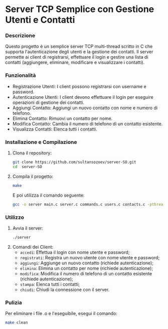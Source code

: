 # **Server TCP Semplice con Gestione Utenti e Contatti**

### Descrizione

Questo progetto è un semplice server TCP multi-thread scritto in C che supporta l'autenticazione degli utenti e la gestione dei contatti. Il server permette ai client di registrarsi, effettuare il login e gestire una lista di contatti (aggiungere, eliminare, modificare e visualizzare i contatti).

### Funzionalità

* Registrazione Utenti: I client possono registrarsi con username e password.
* Autenticazione Utenti: I client devono effettuare il login per eseguire operazioni di gestione dei contatti.
* Aggiungi Contatto: Aggiungi un nuovo contatto con nome e numero di telefono.
* Elimina Contatto: Rimuovi un contatto per nome.
* Modifica Contatto: Cambia il numero di telefono di un contatto esistente.
* Visualizza Contatti: Elenca tutti i contatti.

### Installazione e Compilazione

1. Clona il repository:
   ```bash
   git clone https://github.com/sultansozoev/server-SO.git
   cd  server-SO
    ```
2. Compila il progetto:
   ```bash
   make
   ```
   E poi utilizza il comando seguente:
   ```bash
   gcc -o server main.c server.c commands.c users.c contacts.c -pthread
   ```

### Utilizzo
1. Avvia il server:
   ```bash
   ./server
   ```
2. Comandi dei Client:
   * `accedi`: Effettua il login con nome utente e password;
   * `registrati`: Registra un nuovo utente con nome utente e password;
   * `aggiungi`: Aggiunge un nuovo contatto (richiede autenticazione);
   * `elimina`: Elimina un contatto per nome (richiede autenticazione);
   * `modifica`: Modifica il numero di telefono di un contatto esistente (richiede autenticazione);
   * `stampa`: Elenca tutti i contatti;
   * `chiudi`: Chiudi la connessione con il server.

### Pulizia
Per eliminare i file .o e l'eseguibile, esegui il comando:
   ```bash
   make clean
   ```